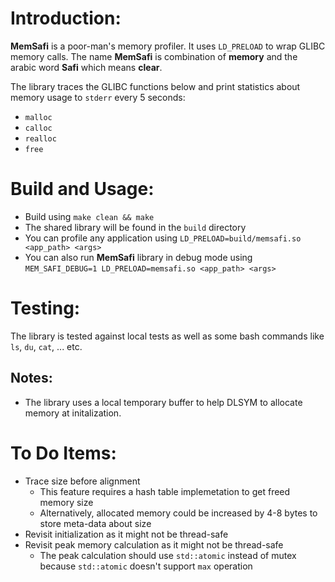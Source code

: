 # Introduction:
**MemSafi** is a poor-man's memory profiler. It uses `LD_PRELOAD` to wrap GLIBC memory calls. The name **MemSafi** is combination of **memory** and the arabic word **Safi** which means **clear**.

The library traces the GLIBC functions below and print statistics about memory usage to `stderr` every 5 seconds:
- `malloc`
- `calloc`
- `realloc`
- `free`

# Build and Usage:
- Build using `make clean && make`
- The shared library will be found in the `build` directory
- You can profile any application using `LD_PRELOAD=build/memsafi.so <app_path> <args>`
- You can also run **MemSafi** library in debug mode using `MEM_SAFI_DEBUG=1 LD_PRELOAD=memsafi.so <app_path> <args>`


# Testing:
The library is tested against local tests as well as some bash commands like `ls`, `du`, `cat`, ... etc.

## Notes:
- The library uses a local temporary buffer to help DLSYM to allocate memory at initalization.

# To Do Items:
- Trace size before alignment
  - This feature requires a hash table implemetation to get freed memory size
  - Alternatively, allocated memory could be increased by 4-8 bytes to store meta-data about size
- Revisit initialization as it might not be thread-safe
- Revisit peak memory calculation as it might not be thread-safe
  - The peak calculation should use `std::atomic` instead of mutex because `std::atomic` doesn't support `max` operation
